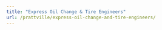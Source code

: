 ```yaml
---
title: "Express Oil Change & Tire Engineers"
url: /prattville/express-oil-change-and-tire-engineers/
---
```

